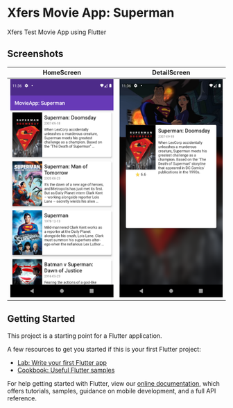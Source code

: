 # Xfers Movie App: Superman

Xfers Test Movie App using Flutter

## Screenshots

| HomeScreen | DetailScreen |
|---|---|
|![alt HomeScreen](./screenshot/Screenshot_1617510990.png) | ![alt DetailSCreen](./screenshot/Screenshot_1617511004.png) |


## Getting Started

This project is a starting point for a Flutter application.

A few resources to get you started if this is your first Flutter project:

- [Lab: Write your first Flutter app](https://flutter.dev/docs/get-started/codelab)
- [Cookbook: Useful Flutter samples](https://flutter.dev/docs/cookbook)

For help getting started with Flutter, view our
[online documentation](https://flutter.dev/docs), which offers tutorials,
samples, guidance on mobile development, and a full API reference.
